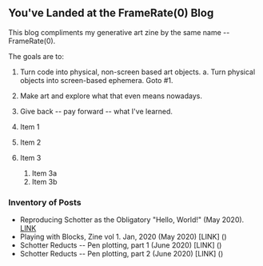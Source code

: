 ## You've Landed at the FrameRate(0) Blog

This blog compliments my generative art zine by the same name -- FrameRate(0).

The goals are to:
1. Turn code into physical, non-screen based art objects.
        a. Turn physical objects into screen-based ephemera. Goto #1.
3. Make art and explore what that even means nowadays.
4. Give back -- pay forward -- what I've learned. 

1. Item 1
1. Item 2
1. Item 3
   1. Item 3a
   1. Item 3b

### Inventory of Posts

* Reproducing Schotter as the Obligatory "Hello, World!" (May 2020). [LINK](https://frameratezero.github.io/Blog/Reproducing_Schotter)
* Playing with Blocks, Zine vol 1. Jan, 2020 (May 2020) [LINK] ()
* Schotter Reducts -- Pen plotting, part 1 (June 2020) [LINK] ()
* Schotter Reducts -- Pen plotting, part 2 (June 2020) [LINK] ()



